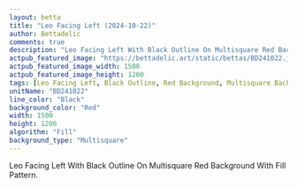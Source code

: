 ```yaml
---
layout: betta
title: "Leo Facing Left (2024-10-22)"
author: Bettadelic
comments: true
description: "Leo Facing Left With Black Outline On Multisquare Red Background With Fill Pattern."
actpub_featured_image: "https://bettadelic.art/static/bettas/BD241022.jpg"
actpub_featured_image_width: 1500
actpub_featured_image_height: 1200
tags: [Leo Facing Left, Black Outline, Red Background, Multisquare Background Pattern, Fill Pattern, October 2024]
unitName: "BD241022"
line_color: "Black"
background_color: "Red"
width: 1500
height: 1200
algorithm: "Fill"
background_type: "Multisquare"
---
```


Leo Facing Left With Black Outline On Multisquare Red Background With Fill Pattern.
